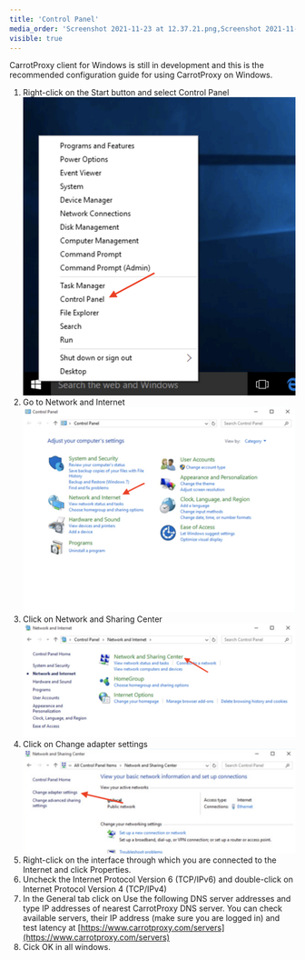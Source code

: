 ```yaml
---
title: 'Control Panel'
media_order: 'Screenshot 2021-11-23 at 12.37.21.png,Screenshot 2021-11-23 at 12.43.41.png,Screenshot 2021-11-23 at 12.46.16.png,Screenshot 2021-11-23 at 12.47.50.png'
visible: true
---
```


CarrotProxy client for Windows is still in development and this is the recommended configuration guide for using CarrotProxy on Windows.

1. Right-click on the Start button and select Control Panel
![Screenshot%202021-11-23%20at%2012.37.21](Screenshot%202021-11-23%20at%2012.37.21.png?resize=300)
2. Go to Network and Internet
![Screenshot%202021-11-23%20at%2012.43.41](Screenshot%202021-11-23%20at%2012.43.41.png?resize=400)
3. Click on Network and Sharing Center
![Screenshot%202021-11-23%20at%2012.46.16](Screenshot%202021-11-23%20at%2012.46.16.png?resize=400)
4. Click on Change adapter settings
![Screenshot%202021-11-23%20at%2012.47.50](Screenshot%202021-11-23%20at%2012.47.50.png?resize=400)
5. Right-click on the interface through which you are connected to the Internet and click Properties.
6. Uncheck the Internet Protocol Version 6 (TCP/IPv6) and double-click on Internet Protocol Version 4 (TCP/IPv4)
7. In the General tab click on Use the following DNS server addresses and type IP addresses of nearest CarrotProxy DNS server. You can check available servers, their IP address (make sure you are logged in) and test latency at [https://www.carrotproxy.com/servers](https://www.carrotproxy.com/servers)
8. Cick OK in all windows.